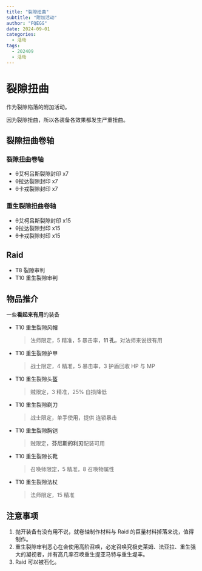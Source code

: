 ```yaml
---
title: "裂隙扭曲"
subtitle: "附加活动"
author: "FQEGG"
date: 2024-09-01
categories:
  - 活动
tags:
  - 202409
  - 活动
---
```


# 裂隙扭曲

作为裂隙陷落的附加活动。

因为裂隙扭曲，所以各装备各效果都发生严重扭曲。

## 裂隙扭曲卷轴

### 裂隙扭曲卷轴

- θ艾柯吕斯裂隙封印 x7
- θ拉达裂隙封印 x7
- θ卡戎裂隙封印 x7

### 重生裂隙扭曲卷轴

- θ艾柯吕斯裂隙封印 x15
- θ拉达裂隙封印 x15
- θ卡戎裂隙封印 x15

## Raid

- T8 裂隙审判
- T10 重生裂隙审判

## 物品推介

一些**看起来有用**的装备

- T10 重生裂隙风帽
  > 法师限定，5 精准，5 暴击率，**11 孔**，对法师来说很有用
- T10 重生裂隙护甲
  > 战士限定，4 精准，5 暴击率，3 护盾回收 HP 与 MP
- T10 重生裂隙头盔
  > 贼限定，3 精准，25% 自损降低
- T10 重生裂隙剃刀
  > 战士限定，单手使用，提供 连锁暴击
- T10 重生裂隙胸铠
  > 贼限定，**芬尼斯的利刃**配装可用
- T10 重生裂隙长靴
  > 召唤师限定，5 精准，8 召唤物属性
- T10 重生裂隙法杖
  > 法师限定，15 精准

## 注意事项

1. 抛开装备有没有用不说，就卷轴制作材料与 Raid 的巨量材料掉落来说，值得制作。
2. 重生裂隙审判恶心在会使用高阶召唤，必定召唤究极史莱姆、法亚拉、重生强大的凝视者，并有高几率召唤重生提亚马特与重生堤丰。
3. Raid 可以被石化。